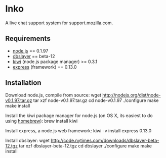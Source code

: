 # Inko

A live chat support system for support.mozilla.com.

## Requirements

* [node.js](http://nodejs.org) == 0.1.97
* [dbslayer](http://code.nytimes.com/projects/dbslayer/wiki) == beta-12
* [kiwi](http://github.com/visionmedia/kiwi) (node.js package manager) >= 0.3.1
* [express](http://github.com/visionmedia/express) (framework) == 0.13.0


## Installation

Download node.js, compile from source:
    wget http://nodejs.org/dist/node-v0.1.97.tar.gz
    tar xzf node-v0.1.97.tar.gz
    cd node-v0.1.97
    ./configure
    make
    make install

Install the kiwi package manager for node.js (on OS X, its easiest to do using [homebrew](http://mxcl.github.com/homebrew/)):
    brew install kiwi

Install express, a node.js web framework:
    kiwi -v install express 0.13.0
    
Install dbslayer:
    wget http://code.nytimes.com/downloads/dbslayer-beta-12.tgz
    tar xzf dbslayer-beta-12.tgz
    cd dbslayer
    ./configure
    make
    make install